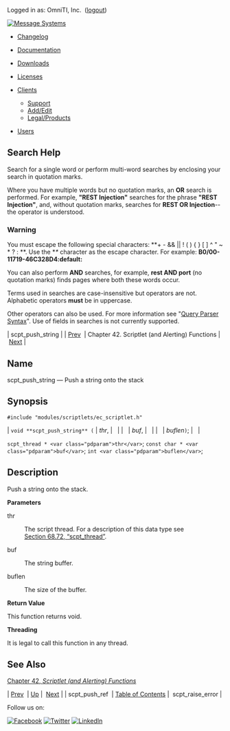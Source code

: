 Logged in as: OmniTI, Inc.  ([logout](https://support.messagesystems.com/logout.php))

[![Message Systems](https://support.messagesystems.com/images/ms-white205.png)](https://support.messagesystems.com/start.php) 

*   [Changelog](https://support.messagesystems.com/start.php?show=changelog)
*   [Documentation](https://support.messagesystems.com/docs/)
*   [Downloads](https://support.messagesystems.com/start.php)

*   [Licenses](https://support.messagesystems.com/license_summary.php)
*   <a href="">Clients</a>
    *   [Support](https://support.messagesystems.com/cs.php)
    *   [Add/Edit](https://support.messagesystems.com/edit_client.php)
    *   [Legal/Products](https://support.messagesystems.com/edit_products.php)
*   [Users](https://support.messagesystems.com/edit_customer.php)

## Search Help

Search for a single word or perform multi-word searches by enclosing your search in quotation marks.

Where you have multiple words but no quotation marks, an **OR** search is performed. For example, **"REST Injection"** searches for the phrase **"REST Injection"**, and, without quotation marks, searches for **REST OR Injection**--the operator is understood.

### Warning

You must escape the following special characters: **+ - && || ! ( ) { } [ ] ^ " ~ * ? : \**. Use the **\** character as the escape character. For example: **B0/00-11719-46C328D4\:default\:**

You can also perform **AND** searches, for example, **rest AND port** (no quotation marks) finds pages where both these words occur.

Terms used in searches are case-insensitive but operators are not. Alphabetic operators **must** be in uppercase.

Other operators can also be used. For more information see "[Query Parser Syntax](https://lucene.apache.org/core/old_versioned_docs/versions/3_0_0/queryparsersyntax.html)". Use of fields in searches is not currently supported.

| scpt_push_string |
| [Prev](apis.scpt_push_ref.php)  | Chapter 42. Scriptlet (and Alerting) Functions |  [Next](apis.scpt_raise_error.php) |

<a name="apis.scpt_push_string"></a>
## Name

scpt_push_string — Push a string onto the stack

## Synopsis

`#include "modules/scriptlets/ec_scriptlet.h"`

| `void **scpt_push_string** (` | <var class="pdparam">thr</var>, |   |
|   | <var class="pdparam">buf</var>, |   |
|   | <var class="pdparam">buflen</var>`)`; |   |

`scpt_thread * <var class="pdparam">thr</var>`;
`const char * <var class="pdparam">buf</var>`;
`int <var class="pdparam">buflen</var>`;<a name="idp31932592"></a>
## Description

Push a string onto the stack.

**Parameters**

<dl class="variablelist">

<dt>thr</dt>

<dd>

The script thread. For a description of this data type see [Section 68.72, “scpt_thread”](structs.scpt_thread.php "68.72. scpt_thread").

</dd>

<dt>buf</dt>

<dd>

The string buffer.

</dd>

<dt>buflen</dt>

<dd>

The size of the buffer.

</dd>

</dl>

**Return Value**

This function returns void.

**Threading**

It is legal to call this function in any thread.

<a name="idp31943248"></a>
## See Also

[Chapter 42, *Scriptlet (and Alerting) Functions*](script.php "Chapter 42. Scriptlet (and Alerting) Functions") 

| [Prev](apis.scpt_push_ref.php)  | [Up](script.php) |  [Next](apis.scpt_raise_error.php) |
| scpt_push_ref  | [Table of Contents](index.php) |  scpt_raise_error |

Follow us on:

[![Facebook](https://support.messagesystems.com/images/icon-facebook.png)](http://www.facebook.com/messagesystems) [![Twitter](https://support.messagesystems.com/images/icon-twitter.png)](http://twitter.com/#!/MessageSystems) [![LinkedIn](https://support.messagesystems.com/images/icon-linkedin.png)](http://www.linkedin.com/company/message-systems)
